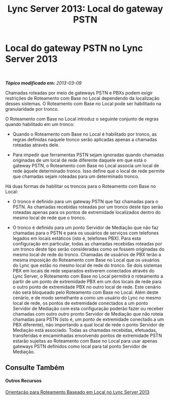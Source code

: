 ﻿---
title: 'Lync Server 2013: Local do gateway PSTN'
TOCTitle: Local do gateway PSTN
ms:assetid: 49693a35-fad3-49ee-a71e-c7e4537b79aa
ms:mtpsurl: https://technet.microsoft.com/pt-br/library/JJ994031(v=OCS.15)
ms:contentKeyID: 52057599
ms.date: 05/19/2016
mtps_version: v=OCS.15
ms.translationtype: HT
---

# Local do gateway PSTN no Lync Server 2013

 

_**Tópico modificado em:** 2013-03-09_

Chamadas roteadas por meio de gateways PSTN e PBXs podem exigir restrições de Roteamento com Base no Local dependendo da localização desses sistemas. O Roteamento com Base no Local pode ser habilitado na granularidade por tronco.

O Roteamento com Base no Local introduz o seguinte conjunto de regras quando habilitado em um tronco:

  - Quando o Roteamento com Base no Local é habilitado por tronco, as regras definidas naquele tronco serão aplicadas apenas a chamadas roteadas através dele.

  - Para impedir que ferramentas PSTN sejam ignoradas quando chamadas originadas de um local de rede diferente daquele em que está o gateway PSTN, o Roteamento com Base no Local associa um local de rede àquele determinado tronco. Isso define que o local de rede permite que chamadas sejam roteadas para um determinado tronco.

Há duas formas de habilitar os troncos para o Roteamento com Base no Local:

  - O tronco é definido para um gateway PSTN que faz chamadas para o PSTN. As chamadas recebidas roteadas por um tronco deste tipo serão roteadas apenas para os pontos de extremidade localizados dentro do mesmo local de rede que o tronco.

  - O tronco é definido para um ponto Servidor de Mediação que não faz chamadas para o PSTN e para os usuários de serviços com telefones legados em locais estáticos (isto é, telefones PBX). Para esta configuração em particular, todas as chamadas recebidas roteadas por um tronco deste tipo serão consideradas como se fossem originadas do mesmo local de rede do tronco. Chamadas de usuários de PBX terão a mesma imposição do Roteamento com Base no Local que os usuários do Lync que estão no mesmo local de rede do tronco. Se dois sistemas PBX em locais de rede separados estiverem conectados através do Lync Server, o Roteamento com Base no Local permitirá o roteamento a partir de um ponto de extremidade PBX em um dos locais de rede para o outro ponto de extremidade PBX no outro local de rede. Este cenário não será bloqueado pelo Roteamento com Base no Local. Além deste cenário, e de modo semelhante a como um usuário do Lync no mesmo local de rede, os pontos de extremidade conectados a um ponto Servidor de Mediação com esta configuração poderão fazer ou receber chamadas com outro outro pronto Servidor de Mediação que não roteia chamadas para PSTN (isto é, um ponto de extremidade conectado.a um PBX diferente), não importando a qual local de rede o ponto Servidor de Mediação está associado. Todas as chamadas recebidas, efetuadas, transferidas e encaminhadas envolvendo pontos de extremidade PSTN estarão sujeitas ao Roteamento com Base no Local para usar apenas gateways PSTN definidos como local para tal ponto Servidor de Mediação.

## Consulte Também

#### Outros Recursos

[Orientação para Roteamento Baseado em Local no Lync Server 2013](lync-server-2013-guidance-for-location-based-routing.md)

